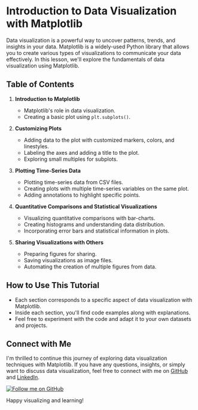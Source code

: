 # Introduction to Data Visualization with Matplotlib

Data visualization is a powerful way to uncover patterns, trends, and insights in your data. Matplotlib is a widely-used Python library that allows you to create various types of visualizations to communicate your data effectively. In this lesson, we'll explore the fundamentals of data visualization using Matplotlib.

## Table of Contents

1. **Introduction to Matplotlib**
   - Matplotlib's role in data visualization.
   - Creating a basic plot using `plt.subplots()`.

2. **Customizing Plots**
   - Adding data to the plot with customized markers, colors, and linestyles.
   - Labeling the axes and adding a title to the plot.
   - Exploring small multiples for subplots.

3. **Plotting Time-Series Data**
   - Plotting time-series data from CSV files.
   - Creating plots with multiple time-series variables on the same plot.
   - Adding annotations to highlight specific points.

4. **Quantitative Comparisons and Statistical Visualizations**
   - Visualizing quantitative comparisons with bar-charts.
   - Creating histograms and understanding data distribution.
   - Incorporating error bars and statistical information in plots.

5. **Sharing Visualizations with Others**
   - Preparing figures for sharing.
   - Saving visualizations as image files.
   - Automating the creation of multiple figures from data.

## How to Use This Tutorial

- Each section corresponds to a specific aspect of data visualization with Matplotlib.
- Inside each section, you'll find code examples along with explanations.
- Feel free to experiment with the code and adapt it to your own datasets and projects.

## Connect with Me

I'm thrilled to continue this journey of exploring data visualization techniques with Matplotlib. If you have any questions, insights, or simply want to discuss data visualization, feel free to connect with me on [GitHub](https://github.com/Adham-XIII) and [LinkedIn](https://www.linkedin.com/in/adham-nasser-xiii/).

[![Follow me on GitHub](https://img.shields.io/github/followers/Adham-XIII?label=Follow&style=social)](https://github.com/Adham-XIII)

Happy visualizing and learning!
